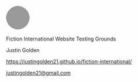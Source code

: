 <img src="assets/images/logo.png" width="64px">

Fiction International Website Testing Grounds

Justin Golden

https://justingolden21.github.io/fiction-international/

justingolden21@gmail.com